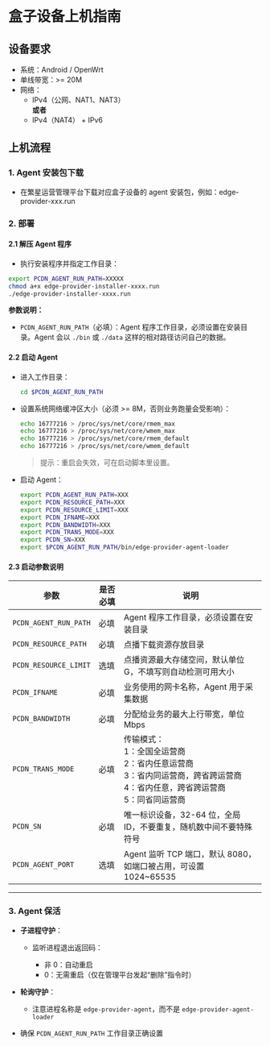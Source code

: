 

# 盒子设备上机指南

## 设备要求
- 系统：Android / OpenWrt
- 单线带宽：>= 20M
- 网络：
  - IPv4（公网、NAT1、NAT3）  
  **或者**  
  - IPv4（NAT4） + IPv6


## 上机流程

### 1. Agent 安装包下载
- 在繁星运营管理平台下载对应盒子设备的 agent 安装包，例如：edge-provider-xxx.run
### 2. 部署

#### 2.1 解压 Agent 程序
- 执行安装程序并指定工作目录：

```bash
export PCDN_AGENT_RUN_PATH=XXXXX 
chmod a+x edge-provider-installer-xxxx.run
./edge-provider-installer-xxxx.run
````
**参数说明：**
* `PCDN_AGENT_RUN_PATH`（必填）：Agent 程序工作目录，必须设置在安装目录。Agent 会以 `./bin` 或 `./data` 这样的相对路径访问自己的数据。

#### 2.2 启动 Agent
* 进入工作目录：
  ```bash
  cd $PCDN_AGENT_RUN_PATH
  ```
* 设置系统网络缓冲区大小（必须 >= 8M，否则业务跑量会受影响）：

  ```bash
  echo 16777216 > /proc/sys/net/core/rmem_max
  echo 16777216 > /proc/sys/net/core/wmem_max
  echo 16777216 > /proc/sys/net/core/rmem_default
  echo 16777216 > /proc/sys/net/core/wmem_default
  ```
  > 提示：重启会失效，可在启动脚本里设置。
* 启动 Agent：
  ```bash
  export PCDN_AGENT_RUN_PATH=XXX
  export PCDN_RESOURCE_PATH=XXX 
  export PCDN_RESOURCE_LIMIT=XXX
  export PCDN_IFNAME=XXX
  export PCDN_BANDWIDTH=XXX
  export PCDN_TRANS_MODE=XXX
  export PCDN_SN=XXX
  export $PCDN_AGENT_RUN_PATH/bin/edge-provider-agent-loader
  ```

#### 2.3 启动参数说明

| 参数                    | 是否必填 | 说明                                                                             |
| --------------------- | ---- | ------------------------------------------------------------------------------ |
| `PCDN_AGENT_RUN_PATH` | 必填   | Agent 程序工作目录，必须设置在安装目录                                                         |
| `PCDN_RESOURCE_PATH`  | 必填   | 点播下载资源存放目录                                                                     |
| `PCDN_RESOURCE_LIMIT` | 选填   | 点播资源最大存储空间，默认单位 G，不填写则自动检测可用大小                                                 |
| `PCDN_IFNAME`         | 必填   | 业务使用的网卡名称，Agent 用于采集数据                                                         |
| `PCDN_BANDWIDTH`      | 必填   | 分配给业务的最大上行带宽，单位 Mbps                                                           |
| `PCDN_TRANS_MODE`     | 必填   | 传输模式：<br>1：全国全运营商<br>2：省内任意运营商<br>3：省内同运营商，跨省跨运营商<br>4：省内任意，跨省跨运营商<br>5：同省同运营商 |
| `PCDN_SN`             | 必填   | 唯一标识设备，32-64 位，全局 ID，不要重复，随机数中间不要特殊符号                                          |
| `PCDN_AGENT_PORT`     | 选填   | Agent 监听 TCP 端口，默认 8080，如端口被占用，可设置 1024~65535                                  |

---

### 3. Agent 保活

* **子进程守护**：

  * 监听进程退出返回码：

    * 非 0：自动重启
    * 0：无需重启（仅在管理平台发起“删除”指令时）
* **轮询守护**：

  * 注意进程名称是 `edge-provider-agent`，而不是 `edge-provider-agent-loader`
* 确保 `PCDN_AGENT_RUN_PATH` 工作目录正确设置
